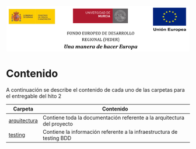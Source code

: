 ![](/arquitectura/integracion/resources/logos_feder.png)

# Contenido

A continuación se describe el contenido de cada uno de las carpetas para el entregable del hito 2

| Carpeta                                        | Contenido                                                               |
| ---------------------------------------------- | ----------------------------------------------------------------------- |
| [arquitectura](./arquitectura/architecture.md) | Contiene toda la documentación referente a la arquitectura del proyecto |
| [testing](./testing/testing.md)                | Contiene la información referente a la infraestructura de testing BDD   |
